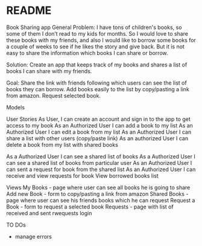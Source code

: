 # README
Book Sharing app
General
Problem: I have tons of children's books, so some of them I don’t read to my kids for months. So I would love to share these books with my friends, and also I would like to borrow some books for a couple of weeks to see if he likes the story and give back. But it is not easy to share the information which books I can share or borrow.

Solution: Create an app that keeps track of my books and shares a list of books I can share with my friends.

Goal:  Share the link with friends following which users can see the list of books they can borrow. Add books easily to the list by copy/pasting a link from amazon. Request selected book.

Models

User Stories
As User, I can create an account and sign in to the app to get access to my book
As an Authorized User I can add a book to my list
As an Authorized User I can edit a book from my list
As an Authorized User I can share a list with other users (copy/paste link)
As an authorized User I can delete a book from my list with shared books

As a Authorized User I can see a shared list of books
As a Authorized User I can see a shared list of books from particular user
As an Authorized User I can sent a request for book from the shared list
As an Authorized User I can receive and view requests for book 
View borrowed books list

Views
My Books - page where user can see all books he is going to share
	Add new Book  - form to copy/pasting a link from amazon
Shared Books - page where user can see his friends books which he can request
	Request a Book - form to request a selected book
Requests  - page with list of received and sent rwequests
login  


TO DOs
- manage errors
